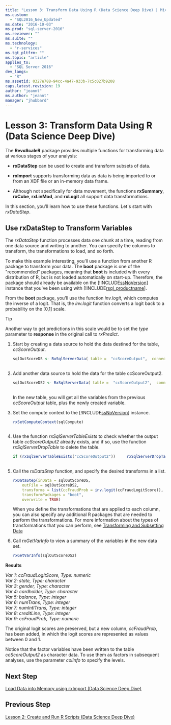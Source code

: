 ```yaml
---
title: "Lesson 3: Transform Data Using R (Data Science Deep Dive) | Microsoft Docs"
ms.custom: 
  - "SQL2016_New_Updated"
ms.date: "2016-10-03"
ms.prod: "sql-server-2016"
ms.reviewer: ""
ms.suite: ""
ms.technology: 
  - "r-services"
ms.tgt_pltfrm: ""
ms.topic: "article"
applies_to: 
  - "SQL Server 2016"
dev_langs: 
  - "R"
ms.assetid: 0327e788-94cc-4a47-933b-7c5c027b9208
caps.latest.revision: 19
author: "jeannt"
ms.author: "jeannt"
manager: "jhubbard"
---
```

# Lesson 3: Transform Data Using R (Data Science Deep Dive)
The **RevoScaleR** package provides multiple functions for transforming data at various stages of your analysis:  
  
-   **rxDataStep** can be used to create and transform subsets of data.  
  
-   **rxImport** supports transforming data as data is being imported to or from an XDF file or an in-memory data frame.  
  
-   Although not specifically for data movement, the functions **rxSummary**, **rxCube**, **rxLinMod**, and **rxLogit** all support data transformations.  
  
In this section, you'll learn how to use these functions. Let's start with  *rxDataStep*.  
  
## Use rxDataStep to Transform Variables  
The *rxDataStep* function processes data one chunk at a time, reading from one data source and writing to another. You can specify the columns to transform, the transformations to load, and so forth.  
  
To make this example interesting, you’ll use a function from another R package to transform your data.  The **boot** package is one of the "recommended" packages, meaning that **boot** is included with every distribution of R, but is not loaded automatically on start-up. Therefore, the package should already be available on the [!INCLUDE[ssNoVersion](../../includes/ssnoversion-md.md)] instance that you've been using with [!INCLUDE[rsql_productname](../../includes/rsql-productname-md.md)].  
  
From the **boot** package, you'll use the  function *inv.logit*, which computes the inverse of a logit. That is, the *inv.logit* function converts a logit back to a probability on the [0,1] scale.  
  
> [!TIP]  
> Another way to  get predictions in this scale would be to set the *type* parameter to **response** in the original call to *rxPredict*.  
  
1.  Start by creating a data source to hold the data destined for the table, *ccScoreOutput*.  
  
    ```R  
    sqlOutScoreDS <- RxSqlServerData( table =  "ccScoreOutput",  connectionString = sqlConnString, rowsPerRead = sqlRowsPerRead )  
  
    ```  
  
2.  Add another data source to hold the data for the table ccScoreOutput2.  
  
    ```R  
    sqlOutScoreDS2 <- RxSqlServerData( table =  "ccScoreOutput2",  connectionString = sqlConnString, rowsPerRead = sqlRowsPerRead )  
  
    ```  
  
    In the new table, you will get all the variables from the previous *ccScoreOutput* table, plus the newly created variable.  
  
3.  Set the compute context to the [!INCLUDE[ssNoVersion](../../includes/ssnoversion-md.md)] instance.  
  
    ```R  
    rxSetComputeContext(sqlCompute)  
  
    ```  
  
4.  Use the function *rxSqlServerTableExists* to check whether the output table *ccScoreOutput2* already exists, and if so, use the function *rxSqlServerDropTable* to delete the table.  
  
    ```R    
    if (rxSqlServerTableExists("ccScoreOutput2"))     rxSqlServerDropTable("ccScoreOutput2")  
  
    ```  
  
5.  Call the *rxDataStep* function, and specify the desired transforms in a list.  
  
    ```R  
    rxDataStep(inData = sqlOutScoreDS,   
        outFile = sqlOutScoreDS2,         
        transforms = list(ccFraudProb = inv.logit(ccFraudLogitScore)),        
        transformPackages = "boot",   
        overwrite = TRUE)    
    ```  
  
    When you define the transformations that are applied to each column, you can also specify any additional R packages that are needed to perform the transformations.  For more information about the types of transformations that you can perform, see  [Transforming and Subsetting Data](https://msdn.microsoft.com/microsoft-r/scaler-user-guide-data-transform)
  
6.  Call *rxGetVarInfo* to view a summary of the variables in the new data set.  
  
    ```R  
    rxGetVarInfo(sqlOutScoreDS2)  
    ```  
  
**Results**  
  
*Var 1: ccFraudLogitScore, Type: numeric*  
*Var 2: state, Type: character*  
*Var 3: gender, Type: character*  
*Var 4: cardholder, Type: character*  
*Var 5: balance, Type: integer*  
*Var 6: numTrans, Type: integer*  
*Var 7: numIntlTrans, Type: integer*  
*Var 8: creditLine, Type: integer*  
*Var 9: ccFraudProb, Type: numeric*  
  
The original logit scores are preserved, but a new column, *ccFraudProb*, has been added, in which the logit scores are represented as values between 0 and 1. 

Notice that the factor variables have been written to the table *ccScoreOutput2* as character data.  To use them as factors in subsequent analyses, use the parameter *colInfo* to specify the levels.  

  
## Next Step  
[Load Data into Memory using rxImport &#40;Data Science Deep Dive&#41;](../../advanced-analytics/r-services/lesson-3-1-load-data-into-memory-using-rximport.md)  
  
## Previous Step  
[Lesson 2: Create and Run R Scripts &#40;Data Science Deep Dive&#41;](../../advanced-analytics/r-services/lesson-2-create-and-run-r-scripts-data-science-deep-dive.md)  
  
  
  
